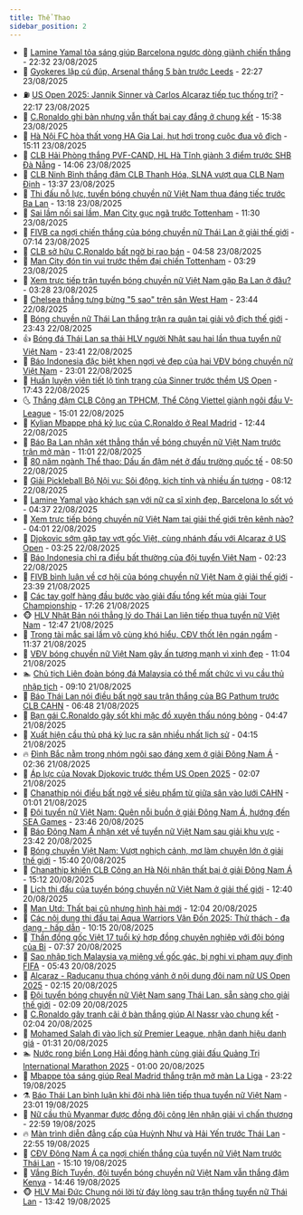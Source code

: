 ```yaml
---
title: Thể Thao
sidebar_position: 2
---
```


<!-- dantri-the-thao:START -->
- 🎡 [Lamine Yamal tỏa sáng giúp Barcelona ngược dòng giành chiến thắng](https://dantri.com.vn/the-thao/lamine-yamal-toa-sang-giup-barcelona-nguoc-dong-gianh-chien-thang-20250824053041596.htm) - 22:32 23/08/2025
- 💯 [Gyokeres lập cú đúp, Arsenal thắng 5 bàn trước Leeds](https://dantri.com.vn/the-thao/gyokeres-lap-cu-dup-arsenal-thang-5-ban-truoc-leeds-20250824052649340.htm) - 22:27 23/08/2025
- ⛽️ [US Open 2025: Jannik Sinner và Carlos Alcaraz tiếp tục thống trị?](https://dantri.com.vn/the-thao/us-open-2025-jannik-sinner-va-carlos-alcaraz-tiep-tuc-thong-tri-20250824051302779.htm) - 22:17 23/08/2025
- 💃 [C.Ronaldo ghi bàn nhưng vẫn thất bại cay đắng ở chung kết](https://dantri.com.vn/the-thao/cronaldo-ghi-ban-nhung-van-that-bai-cay-dang-o-chung-ket-20250823223844745.htm) - 15:38 23/08/2025
- 🌈 [Hà Nội FC hòa thất vọng HA Gia Lai, hụt hơi trong cuộc đua vô địch](https://dantri.com.vn/the-thao/ha-noi-fc-hoa-that-vong-ha-gia-lai-hut-hoi-trong-cuoc-dua-vo-dich-20250823220646196.htm) - 15:11 23/08/2025
- 🦅 [CLB Hải Phòng thắng PVF-CAND, HL Hà Tĩnh giành 3 điểm trước SHB Đà Nẵng](https://dantri.com.vn/the-thao/clb-hai-phong-thang-pvf-cand-hl-ha-tinh-gianh-3-diem-truoc-shb-da-nang-20250823205026915.htm) - 14:06 23/08/2025
- 🌝 [CLB Ninh Bình thắng đậm CLB Thanh Hóa, SLNA vượt qua CLB Nam Định](https://dantri.com.vn/the-thao/clb-ninh-binh-thang-dam-clb-thanh-hoa-slna-vuot-qua-clb-nam-dinh-20250823203035745.htm) - 13:37 23/08/2025
- 🚀 [Thi đấu nỗ lực, tuyển bóng chuyền nữ Việt Nam thua đáng tiếc trước Ba Lan](https://dantri.com.vn/the-thao/thi-dau-no-luc-tuyen-bong-chuyen-nu-viet-nam-thua-dang-tiec-truoc-ba-lan-20250823201800414.htm) - 13:18 23/08/2025
- 🎉 [Sai lầm nối sai lầm, Man City gục ngã trước Tottenham](https://dantri.com.vn/the-thao/sai-lam-noi-sai-lam-man-city-guc-nga-truoc-tottenham-20250823183006560.htm) - 11:30 23/08/2025
- 📝 [FIVB ca ngợi chiến thắng của bóng chuyền nữ Thái Lan ở giải thế giới](https://dantri.com.vn/the-thao/fivb-ca-ngoi-chien-thang-cua-bong-chuyen-nu-thai-lan-o-giai-the-gioi-20250823134654978.htm) - 07:14 23/08/2025
- 🦄 [CLB sở hữu C.Ronaldo bất ngờ bị rao bán](https://dantri.com.vn/the-thao/clb-so-huu-cronaldo-bat-ngo-bi-rao-ban-20250823115805148.htm) - 04:58 23/08/2025
- 🎉 [Man City đón tin vui trước thềm đại chiến Tottenham](https://dantri.com.vn/the-thao/man-city-don-tin-vui-truoc-them-dai-chien-tottenham-20250823102915531.htm) - 03:29 23/08/2025
- 💼 [Xem trực tiếp trận tuyển bóng chuyền nữ Việt Nam gặp Ba Lan ở đâu?](https://dantri.com.vn/the-thao/xem-truc-tiep-tran-tuyen-bong-chuyen-nu-viet-nam-gap-ba-lan-o-dau-20250823110010552.htm) - 03:28 23/08/2025
- 🤡 [Chelsea thắng tưng bừng &quot;5 sao&quot;  trên sân West Ham](https://dantri.com.vn/the-thao/chelsea-thang-tung-bung-5-sao-tren-san-west-ham-20250823064329665.htm) - 23:44 22/08/2025
- 🦆 [Bóng chuyền nữ Thái Lan thắng trận ra quân tại giải vô địch thế giới](https://dantri.com.vn/the-thao/bong-chuyen-nu-thai-lan-thang-tran-ra-quan-tai-giai-vo-dich-the-gioi-20250822234142067.htm) - 23:43 22/08/2025
- 👍 [Bóng đá Thái Lan sa thải HLV người Nhật sau hai lần thua tuyển nữ Việt Nam](https://dantri.com.vn/the-thao/bong-da-thai-lan-sa-thai-hlv-nguoi-nhat-sau-hai-lan-thua-tuyen-nu-viet-nam-20250822225938211.htm) - 23:41 22/08/2025
- 💼 [Báo Indonesia đặc biệt khen ngợi vẻ đẹp của hai VĐV bóng chuyền nữ Việt Nam](https://dantri.com.vn/the-thao/bao-indonesia-dac-biet-khen-ngoi-ve-dep-cua-hai-vdv-bong-chuyen-nu-viet-nam-20250822233035972.htm) - 23:01 22/08/2025
- 🦒 [Huấn luyện viên tiết lộ tình trạng của Sinner trước thềm US Open](https://dantri.com.vn/the-thao/huan-luyen-vien-tiet-lo-tinh-trang-cua-sinner-truoc-them-us-open-20250821224328497.htm) - 17:43 22/08/2025
- 🌜 [Thắng đậm CLB Công an TPHCM, Thể Công Viettel giành ngôi đầu V-League](https://dantri.com.vn/the-thao/thang-dam-clb-cong-an-tphcm-the-cong-viettel-gianh-ngoi-dau-v-league-20250822215700706.htm) - 15:01 22/08/2025
- 🦆 [Kylian Mbappe phá kỷ lục của C.Ronaldo ở Real Madrid](https://dantri.com.vn/the-thao/kylian-mbappe-pha-ky-luc-cua-cronaldo-o-real-madrid-20250822194345116.htm) - 12:44 22/08/2025
- 💪 [Báo Ba Lan nhận xét thẳng thắn về bóng chuyền nữ Việt Nam trước trận mở màn](https://dantri.com.vn/the-thao/bao-ba-lan-nhan-xet-thang-than-ve-bong-chuyen-nu-viet-nam-truoc-tran-mo-man-20250822144931517.htm) - 11:01 22/08/2025
- 🧠 [80 năm ngành Thể thao: Dấu ấn đậm nét ở đấu trường quốc tế](https://dantri.com.vn/the-thao/80-nam-nganh-the-thao-dau-an-dam-net-o-dau-truong-quoc-te-20250821234358609.htm) - 08:50 22/08/2025
- 🦄 [Giải Pickleball Bộ Nội vụ: Sôi động, kịch tính và nhiều ấn tượng](https://dantri.com.vn/the-thao/giai-pickleball-bo-noi-vu-soi-dong-kich-tinh-va-nhieu-an-tuong-20250822150925242.htm) - 08:12 22/08/2025
- 🥸 [Lamine Yamal vào khách sạn với nữ ca sĩ xinh đẹp, Barcelona lo sốt vó](https://dantri.com.vn/the-thao/lamine-yamal-vao-khach-san-voi-nu-ca-si-xinh-dep-barcelona-lo-sot-vo-20250822113723617.htm) - 04:37 22/08/2025
- 🤠 [Xem trực tiếp bóng chuyền nữ Việt Nam tại giải thế giới trên kênh nào?](https://dantri.com.vn/the-thao/xem-truc-tiep-bong-chuyen-nu-viet-nam-tai-giai-the-gioi-tren-kenh-nao-20250822110016116.htm) - 04:01 22/08/2025
- 👺 [Djokovic sớm gặp tay vợt gốc Việt, cùng nhánh đấu với Alcaraz ở US Open](https://dantri.com.vn/the-thao/djokovic-som-gap-tay-vot-goc-viet-cung-nhanh-dau-voi-alcaraz-o-us-open-20250822102233002.htm) - 03:25 22/08/2025
- 📝 [Báo Indonesia chỉ ra điều bất thường của đội tuyển Việt Nam](https://dantri.com.vn/the-thao/bao-indonesia-chi-ra-dieu-bat-thuong-cua-doi-tuyen-viet-nam-20250822092352271.htm) - 02:23 22/08/2025
- 🦆 [FIVB bình luận về cơ hội của bóng chuyền nữ Việt Nam ở giải thế giới](https://dantri.com.vn/the-thao/fivb-binh-luan-ve-co-hoi-cua-bong-chuyen-nu-viet-nam-o-giai-the-gioi-20250822004022527.htm) - 23:39 21/08/2025
- 🥳 [Các tay golf hàng đầu bước vào giải đấu tổng kết mùa giải Tour Championship](https://dantri.com.vn/the-thao/cac-tay-golf-hang-dau-buoc-vao-giai-dau-tong-ket-mua-giai-tour-championship-20250821220339257.htm) - 17:26 21/08/2025
- 🐵 [HLV Nhật Bản nói thẳng lý do Thái Lan liên tiếp thua tuyển nữ Việt Nam](https://dantri.com.vn/the-thao/hlv-nhat-ban-noi-thang-ly-do-thai-lan-lien-tiep-thua-tuyen-nu-viet-nam-20250821194726677.htm) - 12:47 21/08/2025
- 🤩 [Trọng tài mắc sai lầm vô cùng khó hiểu, CĐV thốt lên ngán ngẩm](https://dantri.com.vn/the-thao/trong-tai-mac-sai-lam-vo-cung-kho-hieu-cdv-thot-len-ngan-ngam-20250821183706885.htm) - 11:37 21/08/2025
- 🤠 [VĐV bóng chuyền nữ Việt Nam gây ấn tượng mạnh vì xinh đẹp](https://dantri.com.vn/the-thao/vdv-bong-chuyen-nu-viet-nam-gay-an-tuong-manh-vi-xinh-dep-20250821175334692.htm) - 11:04 21/08/2025
- 🏊 [Chủ tịch Liên đoàn bóng đá Malaysia có thể mất chức vì vụ cầu thủ nhập tịch](https://dantri.com.vn/the-thao/chu-tich-lien-doan-bong-da-malaysia-co-the-mat-chuc-vi-vu-cau-thu-nhap-tich-20250821115052938.htm) - 09:10 21/08/2025
- 🗽 [Báo Thái Lan nói điều bất ngờ sau trận thắng của BG Pathum trước CLB CAHN](https://dantri.com.vn/the-thao/bao-thai-lan-noi-dieu-bat-ngo-sau-tran-thang-cua-bg-pathum-truoc-clb-cahn-20250821123949723.htm) - 06:48 21/08/2025
- 🚀 [Bạn gái C.Ronaldo gây sốt khi mặc đồ xuyên thấu nóng bỏng](https://dantri.com.vn/the-thao/ban-gai-cronaldo-gay-sot-khi-mac-do-xuyen-thau-nong-bong-20250821114701393.htm) - 04:47 21/08/2025
- 🎉 [Xuất hiện cầu thủ phá kỷ lục ra sân nhiều nhất lịch sử](https://dantri.com.vn/the-thao/xuat-hien-cau-thu-pha-ky-luc-ra-san-nhieu-nhat-lich-su-20250821105922296.htm) - 04:15 21/08/2025
- 🔥 [Đình Bắc nằm trong nhóm ngôi sao đáng xem ở giải Đông Nam Á](https://dantri.com.vn/the-thao/dinh-bac-nam-trong-nhom-ngoi-sao-dang-xem-o-giai-dong-nam-a-20250821091213675.htm) - 02:36 21/08/2025
- 🎉 [Áp lực của Novak Djokovic trước thềm US Open 2025](https://dantri.com.vn/the-thao/ap-luc-cua-novak-djokovic-truoc-them-us-open-2025-20250821090050190.htm) - 02:07 21/08/2025
- 🎡 [Chanathip nói điều bất ngờ về siêu phẩm từ giữa sân vào lưới CAHN](https://dantri.com.vn/the-thao/chanathip-noi-dieu-bat-ngo-ve-sieu-pham-tu-giua-san-vao-luoi-cahn-20250820235621770.htm) - 01:01 21/08/2025
- 🐻 [Đội tuyển nữ Việt Nam: Quên nỗi buồn ở giải Đông Nam Á, hướng đến SEA Games](https://dantri.com.vn/the-thao/doi-tuyen-nu-viet-nam-quen-noi-buon-o-giai-dong-nam-a-huong-den-sea-games-20250820230423139.htm) - 23:46 20/08/2025
- 🌊 [Báo Đông Nam Á nhận xét về tuyển nữ Việt Nam sau giải khu vực](https://dantri.com.vn/the-thao/bao-dong-nam-a-nhan-xet-ve-tuyen-nu-viet-nam-sau-giai-khu-vuc-20250820170600644.htm) - 23:42 20/08/2025
- 💃 [Bóng chuyền Việt Nam: Vượt nghịch cảnh, mơ làm chuyện lớn ở giải thế giới](https://dantri.com.vn/the-thao/bong-chuyen-viet-nam-vuot-nghich-canh-mo-lam-chuyen-lon-o-giai-the-gioi-20250820143046347.htm) - 15:40 20/08/2025
- 🤔 [Chanathip khiến CLB Công an Hà Nội nhận thất bại ở giải Đông Nam Á](https://dantri.com.vn/the-thao/chanathip-khien-clb-cong-an-ha-noi-nhan-that-bai-o-giai-dong-nam-a-20250820212618673.htm) - 15:12 20/08/2025
- 🤭 [Lịch thi đấu của tuyển bóng chuyền nữ Việt Nam ở giải thế giới](https://dantri.com.vn/the-thao/lich-thi-dau-cua-tuyen-bong-chuyen-nu-viet-nam-o-giai-the-gioi-20250820194044264.htm) - 12:40 20/08/2025
- 👹 [Man Utd: Thất bại cũ nhưng hình hài mới](https://dantri.com.vn/the-thao/man-utd-that-bai-cu-nhung-hinh-hai-moi-20250820184549871.htm) - 12:04 20/08/2025
- 🗽 [Các nội dung thi đấu tại Aqua Warriors Vân Đồn 2025: Thử thách - đa dạng - hấp dẫn](https://dantri.com.vn/the-thao/cac-noi-dung-thi-dau-tai-aqua-warriors-van-don-2025-thu-thach-da-dang-hap-dan-20250820165314176.htm) - 10:15 20/08/2025
- 🥳 [Thần đồng gốc Việt 17 tuổi ký hợp đồng chuyên nghiệp với đội bóng của Bỉ](https://dantri.com.vn/the-thao/than-dong-goc-viet-17-tuoi-ky-hop-dong-chuyen-nghiep-voi-doi-bong-cua-bi-20250820142412556.htm) - 07:37 20/08/2025
- 💃 [Sao nhập tịch Malaysia vạ miệng về gốc gác, bị nghi vi phạm quy định FIFA](https://dantri.com.vn/the-thao/sao-nhap-tich-malaysia-va-mieng-ve-goc-gac-bi-nghi-vi-pham-quy-dinh-fifa-20250820104303218.htm) - 05:43 20/08/2025
- 🧰 [Alcaraz - Raducanu thua chóng vánh ở nội dung đôi nam nữ US Open 2025](https://dantri.com.vn/the-thao/alcaraz-raducanu-thua-chong-vanh-o-noi-dung-doi-nam-nu-us-open-2025-20250820090213466.htm) - 02:15 20/08/2025
- 💪 [Đội tuyển bóng chuyền nữ Việt Nam sang Thái Lan, sẵn sàng cho giải thế giới](https://dantri.com.vn/the-thao/doi-tuyen-bong-chuyen-nu-viet-nam-sang-thai-lan-san-sang-cho-giai-the-gioi-20250820090904321.htm) - 02:09 20/08/2025
- 🚀 [C.Ronaldo gây tranh cãi ở bàn thắng giúp Al Nassr vào chung kết](https://dantri.com.vn/the-thao/cronaldo-gay-tranh-cai-o-ban-thang-giup-al-nassr-vao-chung-ket-20250820090412690.htm) - 02:04 20/08/2025
- 🤠 [Mohamed Salah đi vào lịch sử Premier League, nhận danh hiệu danh giá](https://dantri.com.vn/the-thao/mohamed-salah-di-vao-lich-su-premier-league-nhan-danh-hieu-danh-gia-20250820082656481.htm) - 01:31 20/08/2025
- 🏊 [Nước rong biển Long Hải đồng hành cùng giải đấu Quảng Trị International Marathon 2025](https://dantri.com.vn/the-thao/nuoc-rong-bien-long-hai-dong-hanh-cung-giai-dau-quang-tri-international-marathon-2025-20250819162634739.htm) - 01:00 20/08/2025
- 🦄 [Mbappe tỏa sáng giúp Real Madrid thắng trận mở màn La Liga](https://dantri.com.vn/the-thao/mbappe-toa-sang-giup-real-madrid-thang-tran-mo-man-la-liga-20250820062118933.htm) - 23:22 19/08/2025
- ⚗️ [Báo Thái Lan bình luận khi đội nhà liên tiếp thua tuyển nữ Việt Nam](https://dantri.com.vn/the-thao/bao-thai-lan-binh-luan-khi-doi-nha-lien-tiep-thua-tuyen-nu-viet-nam-20250820011654663.htm) - 23:01 19/08/2025
- 🥷 [Nữ cầu thủ Myanmar được đồng đội cõng lên nhận giải vì chấn thương](https://dantri.com.vn/the-thao/nu-cau-thu-myanmar-duoc-dong-doi-cong-len-nhan-giai-vi-chan-thuong-20250820012146241.htm) - 22:59 19/08/2025
- 🔥 [Màn trình diễn đẳng cấp của Huỳnh Như và Hải Yến trước Thái Lan](https://dantri.com.vn/the-thao/man-trinh-dien-dang-cap-cua-huynh-nhu-va-hai-yen-truoc-thai-lan-20250820010755396.htm) - 22:55 19/08/2025
- 🦅 [CĐV Đông Nam Á ca ngợi chiến thắng của tuyển nữ Việt Nam trước Thái Lan](https://dantri.com.vn/the-thao/cdv-dong-nam-a-ca-ngoi-chien-thang-cua-tuyen-nu-viet-nam-truoc-thai-lan-20250819214232115.htm) - 15:10 19/08/2025
- 🌝 [Vắng Bích Tuyền, đội tuyển bóng chuyền nữ Việt Nam vẫn thắng đậm Kenya](https://dantri.com.vn/the-thao/vang-bich-tuyen-doi-tuyen-bong-chuyen-nu-viet-nam-van-thang-dam-kenya-20250819214333685.htm) - 14:46 19/08/2025
- 🐵 [HLV Mai Đức Chung nói lời từ đáy lòng sau trận thắng tuyển nữ Thái Lan](https://dantri.com.vn/the-thao/hlv-mai-duc-chung-noi-loi-tu-day-long-sau-tran-thang-tuyen-nu-thai-lan-20250819203541030.htm) - 13:42 19/08/2025<!-- dantri-the-thao:END -->
